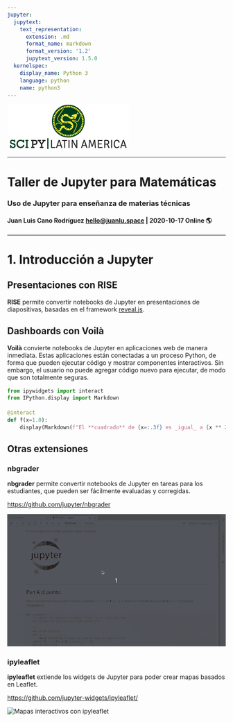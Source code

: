 ```yaml
---
jupyter:
  jupytext:
    text_representation:
      extension: .md
      format_name: markdown
      format_version: '1.2'
      jupytext_version: 1.5.0
  kernelspec:
    display_name: Python 3
    language: python
    name: python3
---
```


<!-- #region slideshow={"slide_type": "-"} -->
![SciPy.lat](img/scipy-lat-small.png)

---

# Taller de Jupyter para Matemáticas

### Uso de Jupyter para enseñanza de materias técnicas

#### Juan Luis Cano Rodríguez <hello@juanlu.space> | 2020-10-17 Online 🌎

---
<!-- #endregion -->

<!-- #region slideshow={"slide_type": "-"} -->
# 1. Introducción a Jupyter
<!-- #endregion -->

## Presentaciones con RISE

**RISE** permite convertir notebooks de Jupyter en presentaciones de diapositivas, basadas en el framework [reveal.js](https://revealjs.com/).


## Dashboards con Voilà

**Voilà** convierte notebooks de Jupyter en aplicaciones web de manera inmediata. Estas aplicaciones están conectadas a un proceso Python, de forma que pueden ejecutar código y mostrar componentes interactivos. Sin embargo, el usuario no puede agregar código nuevo para ejecutar, de modo que son totalmente seguras.

```python
from ipywidgets import interact
from IPython.display import Markdown

@interact
def f(x=1.0):
    display(Markdown(f"El **cuadrado** de {x=:.3f} es _igual_ a {x ** 2:.3f}"))
```

## Otras extensiones


### nbgrader

**nbgrader** permite convertir notebooks de Jupyter en tareas para los estudiantes, que pueden ser fácilmente evaluadas y corregidas.

https://github.com/jupyter/nbgrader

![Creación de tareas en nbgrader](https://raw.githubusercontent.com/jupyter/nbgrader/master/nbgrader/docs/source/user_guide/images/creating_assignment.gif "Creación de tareas en nbgrader")


### ipyleaflet

**ipyleaflet** extiende los widgets de Jupyter para poder crear mapas basados en Leaflet.

https://github.com/jupyter-widgets/ipyleaflet/

![Mapas interactivos con ipyleaflet](https://raw.githubusercontent.com/jupyter-widgets/ipyleaflet/master/velocity.gif "Mapas interactivos con ipyleaflet")
